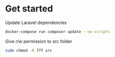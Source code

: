 
Get started
====

Update Laravel dependencies

```bash
docker-compose run composer update --no-scripts
```


Give r/w permission to src folder
```bash
sudo chmod -R 777 src 
```